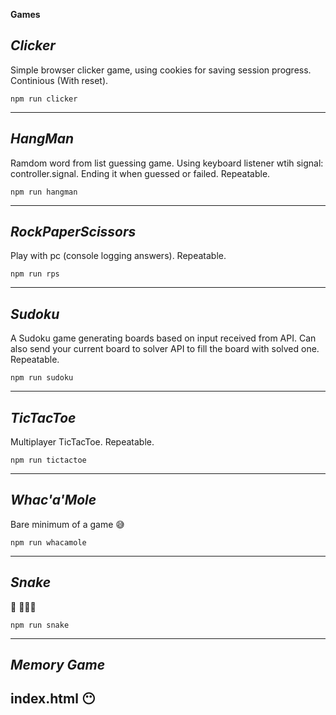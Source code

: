 **Games**

*Clicker*
--------------------------
Simple browser clicker game, using cookies for saving session progress. Continious (With reset).

```
npm run clicker
```

--------------------------

*HangMan*
--------------------------
Ramdom word from list guessing game. Using keyboard listener wtih signal: controller.signal. Ending it when guessed or failed. Repeatable.

```
npm run hangman
```
--------------------------

*RockPaperScissors*
--------------------------
Play with pc (console logging answers). Repeatable.

```
npm run rps
```

--------------------------

*Sudoku*
--------------------------
A Sudoku game generating boards based on input received from API. Can also send your current board to solver API to fill the board with solved one. Repeatable.

```
npm run sudoku
```

--------------------------

*TicTacToe*
--------------------------
Multiplayer TicTacToe. Repeatable.

```
npm run tictactoe
```

--------------------------

*Whac'a'Mole*
--------------------------
Bare minimum of a game 😅

```
npm run whacamole
```

--------------------------

*Snake*
--------------------------
🐛 🐍🐍🐍

```
npm run snake
```

-------------------------- 

*Memory Game*
--------------------------
index.html 😶
--------------------------
